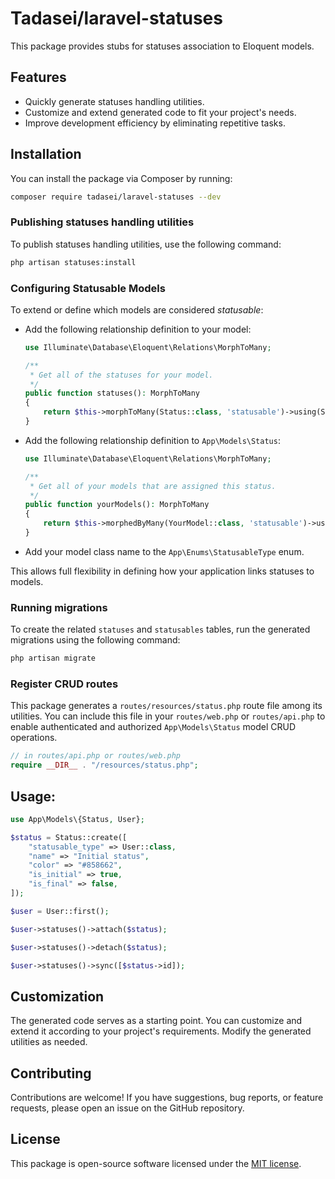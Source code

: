 
# Tadasei/laravel-statuses

This package provides stubs for statuses association to Eloquent models.

## Features

- Quickly generate statuses handling utilities.
- Customize and extend generated code to fit your project's needs.
- Improve development efficiency by eliminating repetitive tasks.

## Installation

You can install the package via Composer by running:

```bash
composer require tadasei/laravel-statuses --dev
```

### Publishing statuses handling utilities

To publish statuses handling utilities, use the following command:

```bash
php artisan statuses:install
```

### Configuring Statusable Models

To extend or define which models are considered *statusable*:
* Add the following relationship definition to your model:
    ```php
    use Illuminate\Database\Eloquent\Relations\MorphToMany;

    /**
     * Get all of the statuses for your model.
     */
    public function statuses(): MorphToMany
    {
        return $this->morphToMany(Status::class, 'statusable')->using(Statusable::class)->withTimestamps();
    }
    ```
* Add the following relationship definition to `App\Models\Status`:
    ```php
    use Illuminate\Database\Eloquent\Relations\MorphToMany;

    /**
     * Get all of your models that are assigned this status.
     */
    public function yourModels(): MorphToMany
    {
        return $this->morphedByMany(YourModel::class, 'statusable')->using(Statusable::class)->withTimestamps();
    }
    ```
* Add your model class name to the `App\Enums\StatusableType` enum.

This allows full flexibility in defining how your application links statuses to models.

### Running migrations

To create the related `statuses` and `statusables` tables, run the generated migrations using the following command:

```bash
php artisan migrate
```

### Register CRUD routes

This package generates a `routes/resources/status.php` route file among its utilities. You can include this file in your `routes/web.php` or `routes/api.php` to enable authenticated and authorized `App\Models\Status` model CRUD operations.

```php
// in routes/api.php or routes/web.php
require __DIR__ . "/resources/status.php";
```

## Usage:

```php
use App\Models\{Status, User};

$status = Status::create([
    "statusable_type" => User::class,
    "name" => "Initial status",
    "color" => "#858662",
    "is_initial" => true,
    "is_final" => false,
]);

$user = User::first();

$user->statuses()->attach($status);

$user->statuses()->detach($status);

$user->statuses()->sync([$status->id]);
```

## Customization

The generated code serves as a starting point. You can customize and extend it according to your project's requirements. Modify the generated utilities as needed.

## Contributing

Contributions are welcome! If you have suggestions, bug reports, or feature requests, please open an issue on the GitHub repository.

## License

This package is open-source software licensed under the [MIT license](LICENSE).
